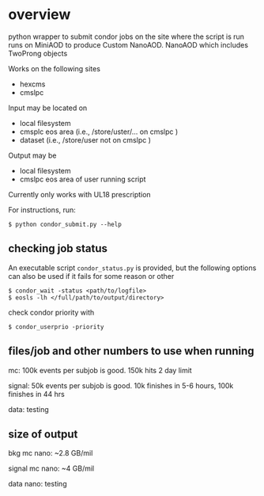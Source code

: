# overview

python wrapper to submit condor jobs on the site where the script is run
runs on MiniAOD to produce Custom NanoAOD. NanoAOD which includes TwoProng objects

Works on the following sites
* hexcms
* cmslpc

Input may be located on
* local filesystem
* cmsplc eos area (i.e., /store/uster/... on cmslpc )
* dataset (i.e., /store/user not on cmslpc )

Output may be
* local filesystem
* cmslpc eos area of user running script

Currently only works with UL18 prescription

For instructions, run:
```
$ python condor_submit.py --help
```
## checking job status

An executable script ``condor_status.py`` is provided, but the following options can also be used if it fails for some reason or other
```
$ condor_wait -status <path/to/logfile>
$ eosls -lh </full/path/to/output/directory>
```
check condor priority with
```
$ condor_userprio -priority
```
## files/job and other numbers to use when running

mc: 100k events per subjob is good. 150k hits 2 day limit

signal: 50k events per subjob is good. 10k finishes in 5-6 hours, 100k finishes in 44 hrs

data: testing

## size of output

bkg mc nano: ~2.8 GB/mil

signal mc nano: ~4 GB/mil

data nano: testing
